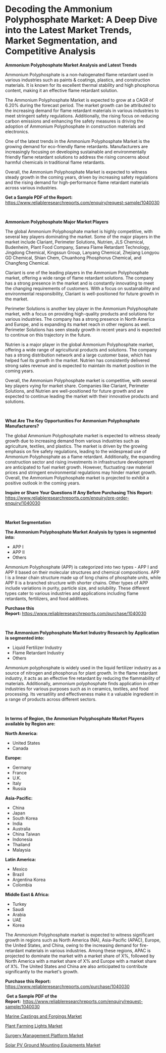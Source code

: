 <p><h1>Decoding the Ammonium Polyphosphate Market: A Deep Dive into the Latest Market Trends, Market Segmentation, and Competitive Analysis</h1></p><p><strong>Ammonium Polyphosphate Market Analysis and Latest Trends</strong></p>
<p><p>Ammonium Polyphosphate is a non-halogenated flame retardant used in various industries such as paints & coatings, plastics, and construction materials. It is known for its excellent thermal stability and high phosphorus content, making it an effective flame retardant solution.</p><p>The Ammonium Polyphosphate Market is expected to grow at a CAGR of 6.20% during the forecast period. The market growth can be attributed to the increasing demand for flame retardant materials in various industries to meet stringent safety regulations. Additionally, the rising focus on reducing carbon emissions and enhancing fire safety measures is driving the adoption of Ammonium Polyphosphate in construction materials and electronics.</p><p>One of the latest trends in the Ammonium Polyphosphate Market is the growing demand for eco-friendly flame retardants. Manufacturers are increasingly focusing on developing sustainable and environmentally friendly flame retardant solutions to address the rising concerns about harmful chemicals in traditional flame retardants.</p><p>Overall, the Ammonium Polyphosphate Market is expected to witness steady growth in the coming years, driven by increasing safety regulations and the rising demand for high-performance flame retardant materials across various industries.</p></p>
<p><strong>Get a Sample PDF of the Report:&nbsp;</strong> <a href="https://www.reliableresearchreports.com/enquiry/request-sample/1040030">https://www.reliableresearchreports.com/enquiry/request-sample/1040030</a></p>
<p>&nbsp;</p>
<p><strong>Ammonium Polyphosphate Major Market Players</strong></p>
<p><p>The global Ammonium Polyphosphate market is highly competitive, with several key players dominating the market. Some of the major players in the market include Clariant, Perimeter Solutions, Nutrien, JLS Chemical, Budenheim, Plant Food Company, Sanwa Flame Retardant Technology, Jingdong Chemical, Kingssun Group, Lanyang Chemical, Zhejiang Longyou GD Chemical, Shian Chem, Chuanhong Phosphorus Chemical, and Changfeng Chemical.</p><p>Clariant is one of the leading players in the Ammonium Polyphosphate market, offering a wide range of flame retardant solutions. The company has a strong presence in the market and is constantly innovating to meet the changing requirements of customers. With a focus on sustainability and environmental responsibility, Clariant is well-positioned for future growth in the market.</p><p>Perimeter Solutions is another key player in the Ammonium Polyphosphate market, with a focus on providing high-quality products and solutions for various industries. The company has a strong presence in North America and Europe, and is expanding its market reach in other regions as well. Perimeter Solutions has seen steady growth in recent years and is expected to continue on this trajectory in the future.</p><p>Nutrien is a major player in the global Ammonium Polyphosphate market, offering a wide range of agricultural products and solutions. The company has a strong distribution network and a large customer base, which has helped fuel its growth in the market. Nutrien has consistently delivered strong sales revenue and is expected to maintain its market position in the coming years.</p><p>Overall, the Ammonium Polyphosphate market is competitive, with several key players vying for market share. Companies like Clariant, Perimeter Solutions, and Nutrien are well-positioned for future growth and are expected to continue leading the market with their innovative products and solutions.</p></p>
<p>&nbsp;</p>
<p><strong>What Are The Key Opportunities For Ammonium Polyphosphate Manufacturers?</strong></p>
<p><p>The global Ammonium Polyphosphate market is expected to witness steady growth due to increasing demand from various industries such as agriculture, textiles, and plastics. The market is driven by the growing emphasis on fire safety regulations, leading to the widespread use of Ammonium Polyphosphate as a flame retardant. Additionally, the expanding construction sector and rising investments in infrastructure development are anticipated to fuel market growth. However, fluctuating raw material prices and stringent environmental regulations may hinder market growth. Overall, the Ammonium Polyphosphate market is projected to exhibit a positive outlook in the coming years.</p></p>
<p><strong>Inquire or Share Your Questions If Any Before Purchasing This Report:</strong> <a href="https://www.reliableresearchreports.com/enquiry/pre-order-enquiry/1040030">https://www.reliableresearchreports.com/enquiry/pre-order-enquiry/1040030</a></p>
<p>&nbsp;</p>
<p><strong>Market Segmentation</strong></p>
<p><strong>The Ammonium Polyphosphate Market Analysis by types is segmented into:</strong></p>
<p><ul><li>APP I</li><li>APP II</li><li>Others</li></ul></p>
<p><p>Ammonium Polyphosphate (APP) is categorized into two types - APP I and APP II based on their molecular structures and chemical compositions. APP I is a linear chain structure made up of long chains of phosphate units, while APP II is a branched structure with shorter chains. Other types of APP include variations in purity, particle size, and solubility. These different types cater to various industries and applications including flame retardants, fertilizers, and food additives.</p></p>
<p><strong>Purchase this Report:&nbsp;</strong><a href="https://www.reliableresearchreports.com/purchase/1040030">https://www.reliableresearchreports.com/purchase/1040030</a></p>
<p>&nbsp;</p>
<p><strong>The Ammonium Polyphosphate Market Industry Research by Application is segmented into:</strong></p>
<p><ul><li>Liquid Fertilizer Industry</li><li>Flame Retardant Industry</li><li>Others</li></ul></p>
<p><p>Ammonium polyphosphate is widely used in the liquid fertilizer industry as a source of nitrogen and phosphorus for plant growth. In the flame retardant industry, it acts as an effective fire retardant by reducing the flammability of materials. Additionally, ammonium polyphosphate finds application in other industries for various purposes such as in ceramics, textiles, and food processing. Its versatility and effectiveness make it a valuable ingredient in a range of products across different sectors.</p></p>
<p>&nbsp;</p>
<p><strong>In terms of Region, the Ammonium Polyphosphate Market Players available by Region are:</strong></p>
<p>
    <p> <strong> North America: </strong>
        <ul>
            <li>United States</li>
            <li>Canada</li>
        </ul>
        </p> 
    <p> <strong> Europe: </strong>
        <ul>
            <li>Germany</li>
            <li>France</li>
            <li>U.K.</li>
            <li>Italy</li>
            <li>Russia</li>
        </ul>
        </p> 
    <p> <strong> Asia-Pacific: </strong>
        <ul>
            <li>China</li>
            <li>Japan</li>
            <li>South Korea</li>
            <li>India</li>
            <li>Australia</li>
            <li>China Taiwan</li>
            <li>Indonesia</li>
            <li>Thailand</li>
            <li>Malaysia</li>
        </ul>
        </p> 
    <p> <strong> Latin America: </strong>
        <ul>
            <li>Mexico</li>
            <li>Brazil</li>
            <li>Argentina Korea</li>
            <li>Colombia</li>
        </ul>
        </p> 
    <p> <strong> Middle East & Africa: </strong>
        <ul>
            <li>Turkey</li>
            <li>Saudi</li>
            <li>Arabia</li>
            <li>UAE</li>
            <li>Korea</li>
        </ul>
    </p>
    </p>
<p><p>The Ammonium Polyphosphate market is expected to witness significant growth in regions such as North America (NA), Asia-Pacific (APAC), Europe, the United States, and China, owing to the increasing demand for fire-retardant materials in various industries. Among these regions, APAC is projected to dominate the market with a market share of X%, followed by North America with a market share of X% and Europe with a market share of X%. The United States and China are also anticipated to contribute significantly to the market's growth.</p></p>
<p><strong>Purchase this Report: </strong><a href="https://www.reliableresearchreports.com/purchase/1040030">https://www.reliableresearchreports.com/purchase/1040030</a></p>
<p>&nbsp;<strong>Get a Sample PDF of the Report:&nbsp;&nbsp;</strong><a href="https://www.reliableresearchreports.com/enquiry/request-sample/1040030">https://www.reliableresearchreports.com/enquiry/request-sample/1040030</a></p>
<p><strong></strong></p>
<p><p><a href="https://view.publitas.com/reportprime-1/marine-castings-and-forgings-market-size-evaluating-its-market-trends-growth-and-projections-2023-2030/">Marine Castings and Forgings Market</a></p><p><a href="https://view.publitas.com/reportprime-1/decoding-the-plant-farming-lights-market-a-deep-dive-into-the-latest-market-trends-market-segmentation-and-competitive-analysis/">Plant Farming Lights Market</a></p><p><a href="https://bubble-tree-ea4.notion.site/Surgery-Management-Platform-Market-Dynamics-2024-2031-Also-about-Its-Market-Trends-Projections-an-f50d996be84d4e90a7c5fb83e9ac19c8">Surgery Management Platform Market</a></p><p><a href="https://view.publitas.com/reportprime-1/solar-pv-ground-mounting-equipments-market-offers-provide-insightful-data-for-the-time-period-from-2023-to-2030-and-also-provide-analysis-based-on-application-type-and-region/">Solar PV Ground Mounting Equipments Market</a></p></p>